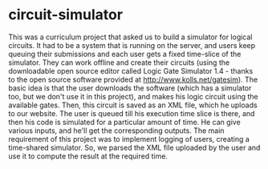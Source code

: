 circuit-simulator
=================

This was a curriculum project that asked us to build a simulator for logical circuits. It had to be a system that is running on the server, and users keep queuing their submissions and each user gets a fixed time-slice of the simulator. They can work offline and create their circuits (using the downloadable open source editor called Logic Gate Simulator 1.4 - thanks to the open source software provided at http://www.kolls.net/gatesim).
The basic idea is that the user downloads the software (which has a simulator too, but we don't use it in this project), and makes his logic circuit using the available gates. Then, this circuit is saved as an XML file, which he uploads to our website. The user is queued till his execution time slice is there, and then his code is simulated for a particular amount of time. He can give various inputs, and he'll get the corresponding outputs.
The main requirement of this project was to implement logging of users, creating a time-shared simulator. So, we parsed the XML file uploaded by the user and use it to compute the result at the required time.